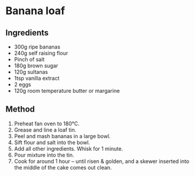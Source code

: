 # Banana loaf

## Ingredients

- 300g ripe bananas
- 240g self raising flour
- Pinch of salt
- 180g brown sugar
- 120g sultanas
- 1tsp vanilla extract
- 2 eggs
- 120g room temperature butter or margarine

## Method

1. Preheat fan oven to 180°C.
2. Grease and line a loaf tin.
3. Peel and mash bananas in a large bowl.
4. Sift flour and salt into the bowl.
5. Add all other ingredients. Whisk for 1 minute.
6. Pour mixture into the tin.
7. Cook for around 1 hour – until risen & golden, and a skewer inserted into the middle of the cake comes out clean.
